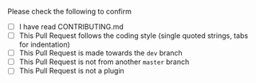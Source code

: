 Please check the following to confirm

- [ ] I have read CONTRIBUTING.md
- [ ] This Pull Request follows the coding style (single quoted strings, tabs for indentation)
- [ ] This Pull Request is made towards the `dev` branch
- [ ] This Pull Request is not from another `master` branch
- [ ] This Pull Request is not a plugin
